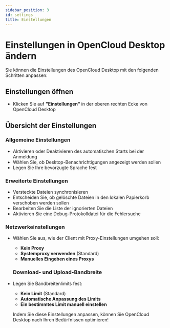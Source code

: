 ```yaml
---
sidebar_position: 3
id: settings
title: Einstellungen
---
```


# Einstellungen in OpenCloud Desktop ändern

Sie können die Einstellungen des OpenCloud Desktop mit den folgenden Schritten anpassen:

## Einstellungen öffnen
- Klicken Sie auf **"Einstellungen“** in der oberen rechten Ecke von OpenCloud Desktop

<!-- <img src={require("./img/settings/settings-overview.png").default} alt="settings overview" width="400"/>-->

## Übersicht der Einstellungen

### Allgemeine Einstellungen
- Aktivieren oder Deaktivieren des automatischen Starts bei der Anmeldung
- Wählen Sie, ob Desktop-Benachrichtigungen angezeigt werden sollen
- Legen Sie Ihre bevorzugte Sprache fest

<!-- <img src={require("./img/settings/settings-general.png").default} alt="settings-general" width="400"/>-->

### Erweiterte Einstellungen
- Versteckte Dateien synchronisieren
- Entscheiden Sie, ob gelöschte Dateien in den lokalen Papierkorb verschoben werden sollen
- Bearbeiten Sie die Liste der ignorierten Dateien
- Aktivieren Sie eine Debug-Protokolldatei für die Fehlersuche

<!-- <img src={require("./img/settings/settings-advanced.png").default} alt="settings advanced" width="400"/>-->

### Netzwerkeinstellungen
- Wählen Sie aus, wie der Client mit Proxy-Einstellungen umgehen soll:
  - **Kein Proxy**
  - **Systemproxy verwenden** (Standard)
  - **Manuelles Eingeben eines Proxys**

  <!-- <img src={require("./img/settings/settings-network.png").default} alt="settings network" width="400"/>-->

  ### Download- und Upload-Bandbreite
- Legen Sie Bandbreitenlimits fest:
  - **Kein Limit** (Standard)
  - **Automatische Anpassung des Limits**
  - **Ein bestimmtes Limit manuell einstellen**

  <!-- <img src={require("./img/settings/settings-bandwith.png").default} alt="settings bandwith" width="400"/>-->

  Indem Sie diese Einstellungen anpassen, können Sie OpenCloud Desktop nach Ihren Bedürfnissen optimieren!